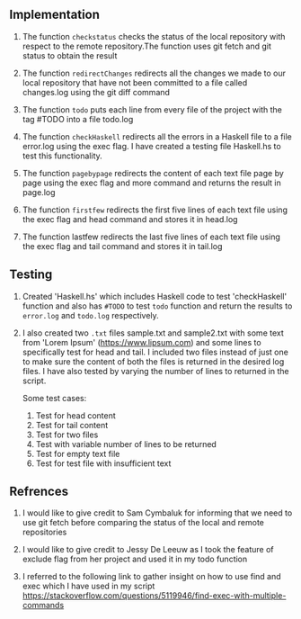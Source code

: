 ## Implementation

1) The function `checkstatus` checks the status of the local repository with respect to the remote repository.The function uses git fetch and git status to obtain the result

2) The function `redirectChanges` redirects all the changes we made to our local repository that have not been committed to a file called changes.log using the git diff command

3) The function `todo` puts each line from every file of the project with the tag #TODO into a file todo.log

4) The function `checkHaskell` redirects all the errors in a Haskell file to a file error.log using the exec flag. I have created a testing file Haskell.hs to test this functionality. 

5) The function `pagebypage` redirects the content of each text file page by page using the exec flag and more command and returns the result in page.log

6) The function `firstfew` redirects the first five lines of each text file using the exec flag and head command and stores it in head.log

7) The function lastfew redirects the last five lines of each text file using the exec flag and tail command and stores it in tail.log


## Testing

1) Created 'Haskell.hs' which includes Haskell code to test 'checkHaskell' function and also has  `#TODO` to test `todo` function and return the results to `error.log` and `todo.log` respectively.

2) I also created two `.txt` files sample.txt and sample2.txt with some text from 'Lorem Ipsum' (https://www.lipsum.com) and some lines to specifically test for head and tail. I included two files instead of just one to make sure the content of both the files is returned in the desired log files. I have also tested by varying the number of lines to returned in the script.

    Some test cases:
    1) Test for head content
    2) Test for tail content
    3) Test for two files
    4) Test with variable number of lines to be returned
    5) Test for empty text file
    6) Test for test file with insufficient text


## Refrences

1) I would like to give credit to Sam Cymbaluk for informing that we need to use git fetch before comparing the status of the local and remote repositories

2) I would like to give credit to Jessy De Leeuw as I took the feature of exclude flag from her project and used it in my todo function

3) I referred to the following link to gather insight on how to use find and exec which I have used in my script https://stackoverflow.com/questions/5119946/find-exec-with-multiple-commands

